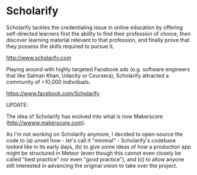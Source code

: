 Scholarify
=================

Scholarify tackles the credentialing issue in online education by offering self-directed learners first the ability to find their profession of choice, then discover learning material relevant to that profession, and finally prove that they possess the skills required to pursue it.

http://www.scholarify.com


Playing around with highly targeted Facebook ads (e.g. software engineers that like Salman Khan, Udacity or Coursera), Scholarify attracted a community of >10,000 individuals. 

https://www.facebook.com/Scholarify


UPDATE: 

The idea of Scholarify has evolved into what is now Makerscore (http://wwww.makerscore.com).

As I'm not working on Scholarify anymore, I decided to open-source the code to (a) unveil how - let's call it "minimal" - Scholarify's codebase looked like in its early days, (b) to give some ideas of how a production app might be structured in Meteor (even though this cannot even closely be called "best practice" nor even "good practice"), and (c) to allow anyone still interested in advancing the original vision to take over the project.



